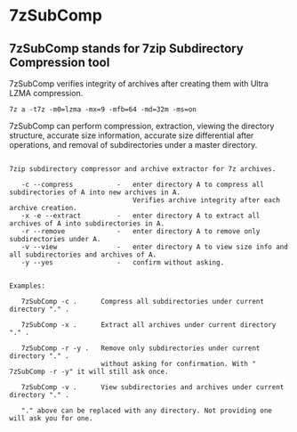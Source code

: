 # 7zSubComp

## 7zSubComp stands for 7zip Subdirectory Compression tool

7zSubComp verifies integrity of archives after creating them with Ultra LZMA compression. 

```7z a -t7z -m0=lzma -mx=9 -mfb=64 -md=32m -ms=on```

7zSubComp can perform compression, extraction, viewing the directory structure, accurate size information, accurate size differential after operations, and removal of subdirectories under a master directory.

```7zSubComp [ -c [-x -e] -r -v ] [ -y ] [directory A]

7zip subdirectory compressor and archive extractor for 7z archives.

   -c --compress           -   enter directory A to compress all subdirectories of A into new archives in A.
                               Verifies archive integrity after each archive creation.
   -x -e --extract         -   enter directory A to extract all archives of A into subdirectories in A.
   -r --remove             -   enter directory A to remove only subdirectories under A.
   -v --view               -   enter directory A to view size info and all subdirectories and archives of A.
   -y --yes                -   confirm without asking.


Examples:

   7zSubComp -c .      Compress all subdirectories under current directory "." .

   7zSubComp -x .      Extract all archives under current directory "." .

   7zSubComp -r -y .   Remove only subdirectories under current directory "." .
                       without asking for confirmation. With " 7zSubComp -r -y" it will still ask once.

   7zSubComp -v .      View subdirectories and archives under current directory "." .

   "." above can be replaced with any directory. Not providing one will ask you for one.
```
